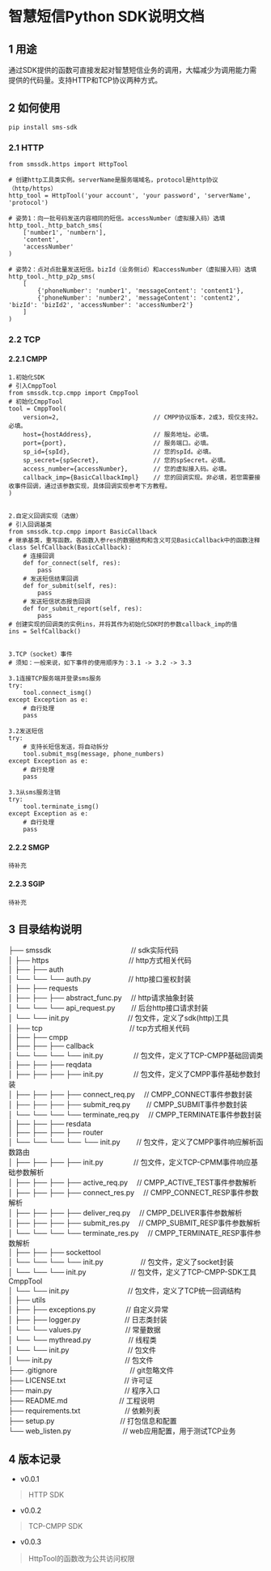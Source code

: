 # 智慧短信Python SDK说明文档

## 1 用途

通过SDK提供的函数可直接发起对智慧短信业务的调用，大幅减少为调用能力需提供的代码量。支持HTTP和TCP协议两种方式。

## 2 如何使用

    pip install sms-sdk

### 2.1 HTTP

    from smssdk.https import HttpTool
    
    # 创建http工具类实例。serverName是服务端域名，protocol是http协议（http/https）
    http_tool = HttpTool('your account', 'your password', 'serverName', 'protocol')

    # 姿势1：向一批号码发送内容相同的短信。accessNumber（虚拟接入码）选填
    http_tool._http_batch_sms(
        ['number1', 'numbern'], 
        'content',
        'accessNumber'
    )
    
    # 姿势2：点对点批量发送短信。bizId（业务侧id）和accessNumber（虚拟接入码）选填
    http_tool._http_p2p_sms(
        [
            {'phoneNumber': 'number1', 'messageContent': 'content1'},
            {'phoneNumber': 'number2', 'messageContent': 'content2', 'bizId': 'bizId2', 'accessNumber': 'accessNumber2'}
        ]
    )

### 2.2 TCP

#### 2.2.1 CMPP

    1.初始化SDK
    # 引入CmppTool
    from smssdk.tcp.cmpp import CmppTool
    # 初始化CmppTool
    tool = CmppTool(
        version=2,                          // CMPP协议版本，2或3，现仅支持2。必填。
        host={hostAddress},                 // 服务地址。必填。
        port={port},                        // 服务端口。必填。
        sp_id={spId},                       // 您的spId。必填。
        sp_secret={spSecret},               // 您的spSecret。必填。
        access_number={accessNumber},       // 您的虚拟接入码。必填。
        callback_imp={BasicCallbackImpl}    // 您的回调实现。非必填，若您需要接收事件回调，通过该参数实现，具体回调实现参考下方教程。
    )


    2.自定义回调实现（选做）
    # 引入回调基类
    from smssdk.tcp.cmpp import BasicCallback
    # 继承基类，重写函数。各函数入参res的数据结构和含义可见BasicCallback中的函数注释
    class SelfCallback(BasicCallback):
        # 连接回调
        def for_connect(self, res):
            pass
        # 发送短信结果回调
        def for_submit(self, res):
            pass
        # 发送短信状态报告回调
        def for_submit_report(self, res):
            pass
    # 创建实现的回调类的实例ins，并将其作为初始化SDK时的参数callback_imp的值
    ins = SelfCallback()


    3.TCP（socket）事件
    # 须知：一般来说，如下事件的使用顺序为：3.1 -> 3.2 -> 3.3   

    3.1连接TCP服务端并登录sms服务
    try:
        tool.connect_ismg()
    except Exception as e:
        # 自行处理
        pass
    
    3.2发送短信
    try:
        # 支持长短信发送，将自动拆分
        tool.submit_msg(message, phone_numbers)
    except Exception as e:
        # 自行处理
        pass

    3.3从sms服务注销
    try:
        tool.terminate_ismg()
    except Exception as e:
        # 自行处理
        pass

#### 2.2.2 SMGP

    待补充

#### 2.2.3 SGIP

    待补充

## 3 目录结构说明

├── smssdk &emsp;&emsp;&emsp;&emsp;&emsp;&emsp;&emsp;&emsp;&emsp;&emsp;&emsp;// sdk实际代码</br>
│ ├── https &emsp;&emsp;&emsp;&emsp;&emsp;&emsp;&emsp;&emsp;&emsp;&emsp;&emsp;// http方式相关代码<br>
│ ├── ├── auth                    </br>
│ └── └── └── auth.py &emsp;&emsp;&emsp;&emsp;&emsp;// http接口鉴权封装</br>
│ ├── ├── requests                </br>
│ ├── ├── ├── abstract_func.py &emsp;// http请求抽象封装</br>
│ └── └── └── api_request.py &emsp;&emsp;// 后台http接口请求封装</br>
│ └── └── init.py &emsp;&emsp;&emsp;&emsp;&emsp;&emsp;&emsp;&emsp;// 包文件，定义了sdk(http)工具</br>
│ ├── tcp &emsp;&emsp;&emsp;&emsp;&emsp;&emsp;&emsp;&emsp;&emsp;&emsp;&emsp;&emsp;// tcp方式相关代码<br>
│ ├── ├── cmpp                    </br>
│ ├── ├── ├── callback            </br>
│ └── └── └── └── init.py &emsp;&emsp;&emsp;&emsp;// 包文件，定义了TCP-CMPP基础回调类</br>
│ ├── ├── ├── reqdata             </br>
│ ├── ├── ├── ├── init.py &emsp;&emsp;&emsp;&emsp;// 包文件，定义了CMPP事件基础参数封装</br>
│ ├── ├── ├── ├── connect_req.py &emsp;// CMPP_CONNECT事件参数封装</br>
│ ├── ├── ├── ├── submit_req.py &emsp;&emsp;// CMPP_SUBMIT事件参数封装</br>
│ └── └── └── └── terminate_req.py &emsp;// CMPP_TERMINATE事件参数封装</br>
│ ├── ├── ├── resdata             </br>
│ ├── ├── ├── ├── router          </br>
│ └── └── └── └── └── init.py &emsp;&emsp;// 包文件，定义了CMPP事件响应解析函数路由</br>
│ ├── ├── ├── ├── init.py &emsp;&emsp;&emsp;&emsp;// 包文件，定义TCP-CPMM事件响应基础参数解析</br>
│ ├── ├── ├── ├── active_req.py &emsp;// CMPP_ACTIVE_TEST事件参数解析</br>
│ ├── ├── ├── ├── connect_res.py &emsp;// CMPP_CONNECT_RESP事件参数解析</br>
│ ├── ├── ├── ├── deliver_req.py &emsp;// CMPP_DELIVER事件参数解析</br>
│ ├── ├── ├── ├── submit_res.py &emsp;// CMPP_SUBMIT_RESP事件参数解析</br>
│ └── └── └── └── terminate_res.py &emsp;// CMPP_TERMINATE_RESP事件参数解析</br>
│ ├── ├── ├── sockettool          </br>
│ └── └── └── └── init.py &emsp;&emsp;&emsp;&emsp;&emsp;// 包文件，定义了socket封装</br>
│ └── └── └── init.py &emsp;&emsp;&emsp;&emsp;&emsp;&emsp;// 包文件，定义了TCP-CMPP-SDK工具CmppTool</br>
│ └── └── init.py &emsp;&emsp;&emsp;&emsp;&emsp;&emsp;&emsp;&emsp;// 包文件，定义了TCP统一回调结构</br>
│ ├── utils                       </br>
│ ├── ├── exceptions.py &emsp;&emsp;&emsp;&emsp;// 自定义异常</br>
│ ├── ├── logger.py &emsp;&emsp;&emsp;&emsp;&emsp;&emsp;// 日志类封装</br>
│ └── └── values.py &emsp;&emsp;&emsp;&emsp;&emsp;&emsp;// 常量数据</br>
│ └── └── mythread.py &emsp;&emsp;&emsp;&emsp;&emsp;// 线程类</br>
│ └── └── init.py &emsp;&emsp;&emsp;&emsp;&emsp;&emsp;&emsp;&emsp;// 包文件</br>
│ └── init.py &emsp;&emsp;&emsp;&emsp;&emsp;&emsp;&emsp;&emsp;&emsp;&emsp;// 包文件</br>
├── .gitignore &emsp;&emsp;&emsp;&emsp;&emsp;&emsp;&emsp;&emsp;&emsp;&emsp;// git忽略文件</br>
├── LICENSE.txt &emsp;&emsp;&emsp;&emsp;&emsp;&emsp;&emsp;&emsp;// 许可证</br>
├── main.py &emsp;&emsp;&emsp;&emsp;&emsp;&emsp;&emsp;&emsp;&emsp;&emsp;// 程序入口</br>
├── README.md &emsp;&emsp;&emsp;&emsp;&emsp;&emsp;&emsp;// 工程说明</br>
├── requirements.txt &emsp;&emsp;&emsp;&emsp;&emsp;&emsp;// 依赖列表</br>
├── setup.py &emsp;&emsp;&emsp;&emsp;&emsp;&emsp;&emsp;&emsp;&emsp;// 打包信息和配置</br>
└── web_listen.py &emsp;&emsp;&emsp;&emsp;&emsp;&emsp;&emsp;// web应用配置，用于测试TCP业务</br>

## 4 版本记录

- v0.0.1

> HTTP SDK

- v0.0.2

> TCP-CMPP SDK

- v0.0.3

> HttpTool的函数改为公共访问权限